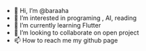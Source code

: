 - 👋 Hi, I’m @baraaha
- 👀 I’m interested in programing , AI, reading
- 🌱 I’m currently learning Flutter
- 💞️ I’m looking to collaborate on open project 
- 📫 How to reach me my github page

<!---
baraaha/baraaha is a ✨ special ✨ repository because its `README.md` (this file) appears on your GitHub profile.
You can click the Preview link to take a look at your changes.
--->
